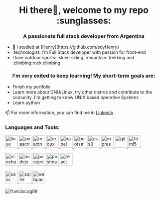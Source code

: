 <h1 align="center">Hi there👋, welcome to my repo :sunglasses:</h1>
<h3 align="center">A passionate full stack developer from Argentina</h3>

<ul>
  <li>🌱 I studied at [Henry](https://github.com/soyHenry)</li>
  <li>:technologist: I'm Full Stack developer with passion for front-end</li>
  <li>I love outdoor sports:  :skier: skiing, :mountain: trekking and :climbing:rock climbing</li>
</ul>

<h3 align="center">I'm very exited to keep learning! My short-term goals are:</h3>
<ul>
  <li>Finish my portfolio</li>
  <li>Learn more about GNU/Linux, try other distros and contribute to the comunity. I'm getting to know UNIX based operative Systems</li>
  <li>Learn python</li>
</ul>


📫 For more information, you can find me in [LinkedIn](https://www.linkedin.com/in/francisco-gonzalez-web-dev/) 

<h3 align="left">Languages and Tools:</h3>
<p align="left">
    <a href="https://www.linux.org/" target="_blank">
      <img src="https://pics.freeicons.io/uploads/icons/png/3525127881551941184-512.png" alt="linux" width="40" height="40"/>
    </a> 
   <a href="https://developer.mozilla.org/en-US/docs/Web/JavaScript" target="_blank">
     <img src="https://devicons.github.io/devicon/devicon.git/icons/javascript/javascript-original.svg" alt="javascript" width="40" height="40"/>
   </a> 
    <a href="https://reactnative.dev/" target="_blank">
      <img src="https://reactnative.dev/img/header_logo.svg" alt="reactnative" width="40" height="40"/>
    </a>
    <a href="https://redux.js.org" target="_blank">
      <img src="https://devicons.github.io/devicon/devicon.git/icons/redux/redux-original.svg" alt="redux" width="40" height="40"/>
    </a> 
  <a href="https://babeljs.io/" target="_blank"> <img src="https://www.vectorlogo.zone/logos/babeljs/babeljs-icon.svg" alt="babel" width="40" height="40"/> </a> 
  <a href="https://getbootstrap.com" target="_blank"> <img src="https://devicons.github.io/devicon/devicon.git/icons/bootstrap/bootstrap-plain.svg" alt="bootstrap" width="40" height="40"/> </a> 
  <a href="https://www.w3schools.com/css/" target="_blank"> <img src="https://devicons.github.io/devicon/devicon.git/icons/css3/css3-original-wordmark.svg" alt="css3" width="40" height="40"/> </a> 
  <a href="https://expressjs.com" target="_blank"> <img src="https://devicons.github.io/devicon/devicon.git/icons/express/express-original-wordmark.svg" alt="express" width="40" height="40"/> </a>
  <a href="https://git-scm.com/" target="_blank"> <img src="https://www.vectorlogo.zone/logos/git-scm/git-scm-icon.svg" alt="git" width="40" height="40"/> </a> 
  <a href="https://www.w3.org/html/" target="_blank"> <img src="https://devicons.github.io/devicon/devicon.git/icons/html5/html5-original-wordmark.svg" alt="html5" width="40" height="40"/> </a> 
 
  <a href="https://mochajs.org" target="_blank"> <img src="https://www.vectorlogo.zone/logos/mochajs/mochajs-icon.svg" alt="mocha" width="40" height="40"/> </a> <a href="https://nodejs.org" target="_blank"> <img src="https://devicons.github.io/devicon/devicon.git/icons/nodejs/nodejs-original-wordmark.svg" alt="nodejs" width="40" height="40"/> </a> 
  <a href="https://www.postgresql.org" target="_blank"> <img src="https://devicons.github.io/devicon/devicon.git/icons/postgresql/postgresql-original-wordmark.svg" alt="postgresql" width="40" height="40"/> </a> 
  <a href="https://postman.com" target="_blank"> <img src="https://www.vectorlogo.zone/logos/getpostman/getpostman-icon.svg" alt="postman" width="40" height="40"/> </a> 
  <a href="https://reactjs.org/" target="_blank"> <img src="https://devicons.github.io/devicon/devicon.git/icons/react/react-original-wordmark.svg" alt="react" width="40" height="40"/> </a> 

  <a href="https://sass-lang.com" target="_blank"> <img src="https://devicons.github.io/devicon/devicon.git/icons/sass/sass-original.svg" alt="sass" width="40" height="40"/> </a> 
  <a href="https://www.sqlite.org/" target="_blank"> <img src="https://www.vectorlogo.zone/logos/sqlite/sqlite-icon.svg" alt="sqlite" width="40" height="40"/> </a>
  <a href="https://webpack.js.org" target="_blank"> <img src="https://devicons.github.io/devicon/devicon.git/icons/webpack/webpack-original.svg" alt="webpack" width="40" height="40"/> </a> 
</p>

<p><img align="center" src="https://github-readme-stats.vercel.app/api/top-langs?username=franciscog98&show_icons=true&locale=en&layout=compact" alt="franciscog98" /></p>
